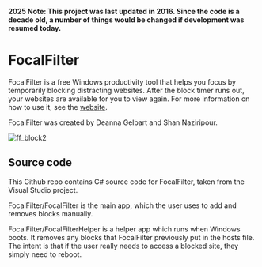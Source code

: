 **2025 Note: This project was last updated in 2016. Since the code is a decade old, a number of things would be changed if development was resumed today.**

# FocalFilter

FocalFilter is a free Windows productivity tool that helps you focus by temporarily blocking distracting websites. After the block timer runs out, your websites are available for you to view again.  For more information on how to use it, see the [website](https://focalfilter.com).  

FocalFilter was created by Deanna Gelbart and Shan Naziripour.

![ff_block2](https://github.com/user-attachments/assets/5a7d2604-bc32-4bdb-ab88-0cbf895b4cf7)

## Source code

This Github repo contains C# source code for FocalFilter, taken from the Visual Studio project. 

FocalFilter/FocalFilter is the main app, which the user uses to add and removes blocks manually.

FocalFilter/FocalFilterHelper is a helper app which runs when Windows boots. It removes any blocks that FocalFilter previously put in the hosts file.  The intent is that if the user really needs to access a blocked site, they simply need to reboot.
